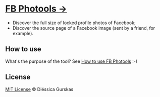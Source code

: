 # [FB Photools  →](http://diessica.com/fbphotools)
+ Discover the full size of locked profile photos of Facebook;
+ Discover the source page of a Facebook image (sent by a friend, for example).

## How to use
What's the purpose of the tool? See [How to use FB Photools](http://www.youtube.com/watch?v=1LItT5bIiTI) :-)

## License
[MIT License](http://opensource.org/licenses/MIT) © Diéssica Gurskas
